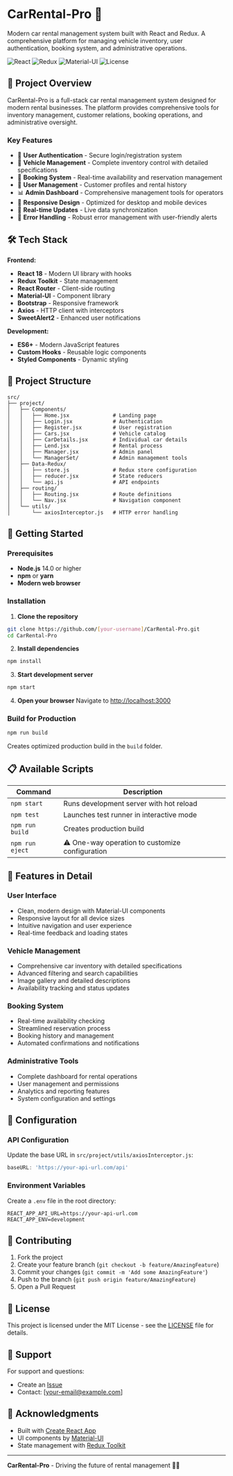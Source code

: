 # CarRental-Pro 🚗

Modern car rental management system built with React and Redux. A comprehensive platform for managing vehicle inventory, user authentication, booking system, and administrative operations.

![React](https://img.shields.io/badge/React-18.2.0-blue?logo=react)
![Redux](https://img.shields.io/badge/Redux-Toolkit-purple?logo=redux)
![Material-UI](https://img.shields.io/badge/Material--UI-Latest-blue?logo=material-ui)
![License](https://img.shields.io/badge/License-MIT-green)

## 🎯 Project Overview

CarRental-Pro is a full-stack car rental management system designed for modern rental businesses. The platform provides comprehensive tools for inventory management, customer relations, booking operations, and administrative oversight.

### Key Features

- 🔐 **User Authentication** - Secure login/registration system
- 🚙 **Vehicle Management** - Complete inventory control with detailed specifications
- 📅 **Booking System** - Real-time availability and reservation management  
- 👥 **User Management** - Customer profiles and rental history
- 📊 **Admin Dashboard** - Comprehensive management tools for operators
- 📱 **Responsive Design** - Optimized for desktop and mobile devices
- 🔄 **Real-time Updates** - Live data synchronization
- 🚨 **Error Handling** - Robust error management with user-friendly alerts

## 🛠️ Tech Stack

**Frontend:**
- **React 18** - Modern UI library with hooks
- **Redux Toolkit** - State management
- **React Router** - Client-side routing
- **Material-UI** - Component library
- **Bootstrap** - Responsive framework
- **Axios** - HTTP client with interceptors
- **SweetAlert2** - Enhanced user notifications

**Development:**
- **ES6+** - Modern JavaScript features
- **Custom Hooks** - Reusable logic components
- **Styled Components** - Dynamic styling

## 📁 Project Structure

```
src/
├── project/
│   ├── Components/
│   │   ├── Home.jsx              # Landing page
│   │   ├── Login.jsx             # Authentication
│   │   ├── Register.jsx          # User registration
│   │   ├── Cars.jsx              # Vehicle catalog
│   │   ├── CarDetails.jsx        # Individual car details
│   │   ├── Lend.jsx              # Rental process
│   │   ├── Manager.jsx           # Admin panel
│   │   └── ManagerSet/           # Admin management tools
│   ├── Data-Redux/
│   │   ├── store.js              # Redux store configuration
│   │   ├── reducer.jsx           # State reducers
│   │   └── api.js                # API endpoints
│   ├── routing/
│   │   ├── Routing.jsx           # Route definitions
│   │   └── Nav.jsx               # Navigation component
│   └── utils/
│       └── axiosInterceptor.js   # HTTP error handling
```

## 🚀 Getting Started

### Prerequisites

- **Node.js** 14.0 or higher
- **npm** or **yarn**
- **Modern web browser**

### Installation

1. **Clone the repository**
```bash
git clone https://github.com/[your-username]/CarRental-Pro.git
cd CarRental-Pro
```

2. **Install dependencies**
```bash
npm install
```

3. **Start development server**
```bash
npm start
```

4. **Open your browser**
Navigate to [http://localhost:3000](http://localhost:3000)

### Build for Production

```bash
npm run build
```

Creates optimized production build in the `build` folder.

## 📋 Available Scripts

| Command | Description |
|---------|-------------|
| `npm start` | Runs development server with hot reload |
| `npm test` | Launches test runner in interactive mode |
| `npm run build` | Creates production build |
| `npm run eject` | ⚠️ One-way operation to customize configuration |

## 🎨 Features in Detail

### User Interface
- Clean, modern design with Material-UI components
- Responsive layout for all device sizes
- Intuitive navigation and user experience
- Real-time feedback and loading states

### Vehicle Management
- Comprehensive car inventory with detailed specifications
- Advanced filtering and search capabilities
- Image gallery and detailed descriptions
- Availability tracking and status updates

### Booking System
- Real-time availability checking
- Streamlined reservation process
- Booking history and management
- Automated confirmations and notifications

### Administrative Tools
- Complete dashboard for rental operations
- User management and permissions
- Analytics and reporting features
- System configuration and settings

## 🔧 Configuration

### API Configuration
Update the base URL in `src/project/utils/axiosInterceptor.js`:
```javascript
baseURL: 'https://your-api-url.com/api'
```

### Environment Variables
Create a `.env` file in the root directory:
```
REACT_APP_API_URL=https://your-api-url.com
REACT_APP_ENV=development
```

## 🤝 Contributing

1. Fork the project
2. Create your feature branch (`git checkout -b feature/AmazingFeature`)
3. Commit your changes (`git commit -m 'Add some AmazingFeature'`)
4. Push to the branch (`git push origin feature/AmazingFeature`)
5. Open a Pull Request

## 📄 License

This project is licensed under the MIT License - see the [LICENSE](LICENSE) file for details.

## 👥 Support

For support and questions:
- Create an [Issue](https://github.com/[your-username]/CarRental-Pro/issues)
- Contact: [your-email@example.com]

## 🙏 Acknowledgments

- Built with [Create React App](https://create-react-app.dev/)
- UI components by [Material-UI](https://mui.com/)
- State management with [Redux Toolkit](https://redux-toolkit.js.org/)

---

**CarRental-Pro** - Driving the future of rental management 🚗✨
